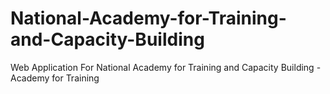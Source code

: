 # National-Academy-for-Training-and-Capacity-Building
Web Application For National Academy for Training and Capacity Building - Academy for Training
